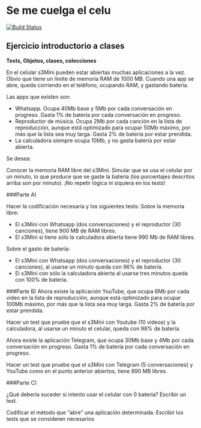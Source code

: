 # Se me cuelga el celu
 
[![Build Status](https://travis-ci.org/wollok/clasesElCelu.svg?branch=master)](https://travis-ci.org/wollok/clasesElCelu)


## Ejercicio introductorio a clases

**Tests, Objetos, clases, colecciones**

En el celular s3Mini pueden estar abiertas muchas aplicaciones a la vez. Obvio que tiene un límite de memoria RAM de 1000 MB. Cuando una app se abre, queda corriendo en el teléfono, ocupando RAM, y gastando batería.

Las apps que existen son:
- Whatsapp. Ocupa 40Mb base y 5Mb por cada conversación en progreso. Gasta 1% de batería por cada conversación en progreso.
- Reproductor de música. Ocupa 2Mb por cada canción en la lista de reproducción, aunque está optimizado para ocupar 50Mb máximo, por más que la lista sea muy larga. Gasta 2% de batería por estar prendida.
- La calculadora siempre ocupa 10Mb, y no gasta batería por estar abierta.

Se desea:

Conocer la memoria RAM libre del s3Mini.
Simular que se usa el celular por un minuto, lo que produce que se gaste la batería (los porcentajes descritos arriba son por minuto).
¡No repetir lógica ni siquiera en los tests!

###Parte A) 

Hacer la codificación necesaria y los siguientes tests:
Sobre la memoria libre:
- El s3Mini con Whatsapp (dos conversaciones) y el reproductor (30 canciones), tiene 900 MB de RAM libres.
- El s3Mini si tiene sólo la calculadora abierta tiene 990 Mb de RAM libres.

Sobre el gasto de batería:
- El s3Mini con Whatsapp (dos conversaciones) y el reproductor (30 canciones), al usarse un minuto queda con 96% de batería.
- El s3Mini con sólo la calculadora abierta al usarse tres minutos queda con 100% de batería.

###Parte B) 
Ahora existe la aplicación YouTube, que ocupa 6Mb por cada video en la lista de reproducción, aunque está optimizado para ocupar 100Mb máximo, por más que la lista sea muy larga. Gasta 2% de batería por estar prendida.

Hacer un test que pruebe que el s3Mini con Youtube (10 videos) y la calculadora, al usarse un minuto el celular, queda con 98% de batería.

Ahora existe la aplicación Telegram, que ocupa 30Mb base y 4Mb por cada conversación en progreso. Gasta 1% de batería por cada conversación en progreso.

Hacer un test que pruebe que el s3Mini con Telegram (5 conversaciones) y YouTube como en el punto anterior abiertos, tiene 890 MB libres.

###Parte C) 

¿Qué debería suceder si intento usar el celular con 0 batería? Escribir un test.

Codificar el método que “abre” una aplicación determinada. Escribir los tests que se consideren necesarios

